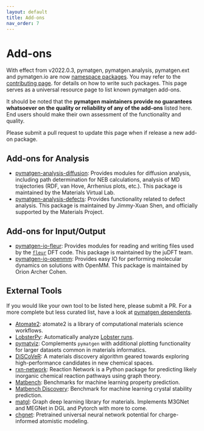 ```yaml
---
layout: default
title: Add-ons
nav_order: 7
---
```


# Add-ons

With effect from v2022.0.3, pymatgen, pymatgen.analysis, pymatgen.ext and pymatgen.io are now
[namespace packages](http://packaging.python.org/guides/packaging-namespace-packages). You may refer to the
[contributing page](/contributing). for details on how to write such packages. This page serves as a universal
resource page to list known pymatgen add-ons.

It should be noted that the **pymatgen maintainers provide no guarantees whatsoever on the quality or reliability of
any of the add-ons** listed here. End users should make their
own assessment of the functionality and quality.

Please submit a pull request to update this page when if release a new add-on package.

## Add-ons for Analysis

* [pymatgen-analysis-diffusion](http://pypi.org/project/pymatgen-analysis-diffusion): Provides modules for diffusion analysis, including path determination for NEB calculations, analysis of MD trajectories (RDF, van Hove, Arrhenius plots, etc.). This package is maintained by the Materials Virtual Lab.
* [pymatgen-analysis-defects](https://pypi.org/project/pymatgen-analysis-defects): Provides functionality related to defect analysis. This package is maintained by Jimmy-Xuan Shen, and officially supported by the Materials Project.

## Add-ons for Input/Output

* [pymatgen-io-fleur](http://pypi.org/project/pymatgen-io-fleur): Provides modules for reading and writing files used by the [`fleur`](https://www.flapw.de/rel) DFT code. This package is maintained by the juDFT team.
* [pymatgen-io-openmm](https://github.com/orionarcher/pymatgen-io-openmm): Provides easy IO for performing molecular dynamics on solutions with OpenMM. This package is maintained by Orion Archer Cohen.

## External Tools

If you would like your own tool to be listed here, please submit a PR. For a more complete but less curated list, have a
look at [pymatgen dependents](https://github.com/materialsproject/pymatgen/network/dependents).

* [Atomate2](https://github.com/materialsproject/atomate2): atomate2 is a library of computational materials science workflows.
* [LobsterPy](https://github.com/JaGeo/LobsterPy): Automatically analyze [Lobster runs](https://cohp.de).
* [pymatviz](https://github.com/janosh/pymatviz): Complements `pymatgen` with additional plotting functionality for larger datasets common in materials informatics.
* [DiSCoVeR](https://github.com/sparks-baird/mat_discover): A materials discovery algorithm geared towards exploring
  high-performance candidates in new chemical spaces.
* [rxn-network](https://github.com/GENESIS-EFRC/reaction-network): Reaction Network is a Python package for predicting likely
  inorganic chemical reaction pathways using graph theory.
* [Matbench](https://github.com/materialsproject/matbench): Benchmarks for machine learning property prediction.
* [Matbench Discovery](https://github.com/janosh/matbench-discovery): Benchmark for machine learning crystal stability prediction.
* [matgl](https://github.com/materialsvirtuallab/matgl): Graph deep learning library for materials. Implements M3GNet and MEGNet in DGL and Pytorch with more to come.
* [chgnet](https://github.com/CederGroupHub/chgnet): Pretrained universal neural network potential for charge-informed atomistic modeling.
